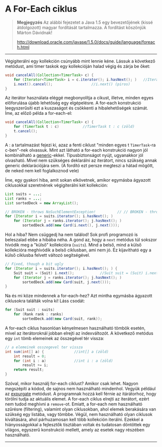 # A For-Each ciklus #

> **Megjegyzés** Az alábbi fejezetet a Java 1.5 egy bevezetőjének (kissé átdolgozott) magyar fordítását tartalmazza. A fordítást köszönjük Márton Dávidnak! 
> 
> <http://download.oracle.com/javase/1.5.0/docs/guide/language/foreach.html>

---

Végigiterálni egy kollekción csúnyább mint lennie kéne. Lássuk a következő metódust, ami timer taskok egy kollekcióján halad végig és zárja be őket:

``` java
void cancelAll(Collection<TimerTask> c) {
	for (Iterator<TimerTask> i = c.iterator(); i.hasNext(); )	//Iterator<TimerTask> i = c.iterator(); i.hasNext(); (piros)
	i.next().cancel();					//i.next() (piros)
}
```

Az iterátor használata eléggé megbonyolítja a cikust, illetve, minden egyes előforulása újabb lehetőség egy elgépelésre. A for-each konstrukció leegyszerűsíti ezt a kuszaságot és csökkenti a hibalehetőségek számát. Íme, az előző példa a for-each-el:

``` java
void cancelAll(Collection<TimerTask> c) {
	for (TimerTask t : c)			//TimerTask t : c (zöld)
	t.cancel();
}
```

A : a tartalmazást fejezi ki, azaz a fenti ciklust "minden egyes t `TimerTask`-ra c-ben"-nek olvassuk. Mint azt látható a for-each konstrukció nagyon jól kombinálható a [generic](./generics.html "Generics")-ekkel. Típusbiztonságot nyújt, ugyanakkor jól olvasható. Mivel nem szükséges deklarálni az iterátort, nincs szükség annak generic deklarációjára sem. (A fordító ezt persze megteszi a hátad mögött, de neked nem kell foglalkoznod vele)

Íme, egy gyakori hiba, amit sokan elkövetnek, amikor egymásba ágyazott ciklusokkal szeretnének végigiterálni két kollekción:

``` java
List suits = ...;
List ranks = ...;
List sortedDeck = new ArrayList();

// BROKEN - throws NoSuchElementException!			// // BROKEN - throws NoSuchElementException! (piros)
for (Iterator i = suits.iterator(); i.hasNext(); )
	for (Iterator j = ranks.iterator(); j.hasNext(); )
		sortedDeck.add(new Card(i.next(), j.next()));
```

Hol a hiba? Nem csüggedj ha nem találod! Sok profi programozó is beleszalad ebbe a hibába néha. A gond az, hogy a `next` metódus túl sokszor hívódik meg a "külső" kollekcióra (`suits`). Mind a belső, mind a külső kollekcióra meghívódik a belső ciklusban, ami nem jó. Ez kijavítható egy a külső ciklusba felvett változó segítségével.

``` java
// Fixed, though a bit ugly
for (Iterator i = suits.iterator(); i.hasNext(); ) {
	Suit suit = (Suit) i.next();			//Suit suit = (Suit) i.next(); (zöld)
	for (Iterator j = ranks.iterator(); j.hasNext(); )
		sortedDeck.add(new Card(suit, j.next()));
}
```

Na és mi köze mindennek a for-each-hez? Azt mintha egymásba ágyazott ciklusokra találták volna ki! Láss csodát:

``` java
for (Suit suit : suits)
	for (Rank rank : ranks)
		sortedDeck.add(new Card(suit, rank));
```

A for-each ciklus hasonlóan kényelmesen használható tömbök esetén, mivel az iterátoroknál jobban elrejti az indexváltozót. A következő metódus egy `int` tömb elemeinek az összegével tér vissza:

``` java
// a elemeinek osszegevel ter vissza
int sum(int[] a) {				//int[] a (zöld)
	int result = 0;
	for (int i : a)				//int i : a (zöld)
		result += i;
	return result;
}
```

Szóval, mikor használj for-each ciklust? Amikor csak lehet. Nagyon megszépíti a kódod, de sajnos nem használható mindenhol. Vegyük például az [expurgate](./expurgate.html "Expurgate") metódust. A programnak hozzá kell férnie az itárátorhoz, hogy törölni tudja az aktuális elemet. A for-each ciklus elrejti az iterátort, ezért nem tudod meghívni a `remove`-ot. Emiatt, a for-each nem használható szűrésre (filtering), valamint olyan ciklusokban, ahol elemek berakására van szükség egy listába, vagy tömbbe. Végül, nem használható olyan ciklusok kiváltására, ahol párhuzamosan kell több kollekción iterálni. Ezekkel a hiányosságokkal a fejlesztők tisztában voltak és tudatosan döntöttek egy világos, egyszerű konstrukció mellett, amely az esetek nagy részében használható.

---

